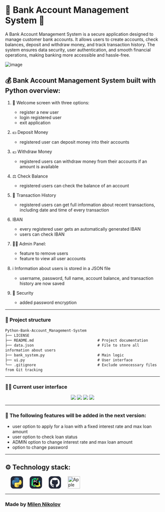 # 🌟 Bank Account Management System 🌟   
A Bank Account Management System is a secure application designed to manage customer bank accounts. It allows users to create accounts, check balances, deposit and withdraw money, and track transaction history. The system ensures data security, user authentication, and smooth financial operations, making banking more accessible and hassle-free.

![image](https://github.com/user-attachments/assets/d379f945-4371-416d-a5d6-17889cd51c61)



## 💰 Bank Account Management System built with Python overview:

1. 🏦 Welcome screen with three options:
   - register a new user
   - login registered user
   - exit application
 
2. 💵 Deposit Money
   - registered user can deposit money into their accounts
    
3. 💶 Withdraw Money
   - registered users can withdraw money from their accounts if an amount is available
    
4. ⚖️ Check Balance
   - registered users can check the balance of an account
    
5. 🤑 Transaction History
   - registered users can get full information about recent transactions, including date and time of every transaction

6. IBAN
   - every registered user gets an automatically generated IBAN
   - users can check IBAN

7. 👨‍💼 Admin Panel:
   - feature to remove users
   - feature to view all user accounts

8. ℹ️ Information about users is stored in a JSON file
   - username, password, full name, account balance, and transaction history are now saved

9. 🔐 Security
   - added password encryption
  
---

### 📁 Project structure

```
Python-Bank-Account_Management-System
├── LICENSE
├── README.md                             # Project documentation
├── data.json                             # File to store all information about users
├── bank_system.py                        # Main logic
├── ui.py                                 # User interface
└── .gitignore                            # Exclude unnecessary files from Git tracking
```

---

### 🙍‍♂️ Current user interface

<p align="center">
  <img src="https://github.com/user-attachments/assets/7b7bdb46-2fd0-486d-9642-17b762644c42" width="400" />
  <img src="https://github.com/user-attachments/assets/4096e492-ab65-4450-9212-3b4ac34e3c9b" width="400" /> 
  <img src="https://github.com/user-attachments/assets/98fbfb58-0d6b-4129-ad00-8ee71d1d02d4" width="400" />
  <img src="https://github.com/user-attachments/assets/3f3b039a-9f3a-4218-a02a-7cb0eb22a4b1" width="400" /> 
</p>

---

 ### 🎯 The following features will be added in the next version:
 - user option to apply for a loan with a fixed interest rate and max loan amount
 - user option to check loan status
 - ADMIN option to change interest rate and max loan amount
 - option to change password
 
 
---
## ⚙️ Technology stack:
<p align="left">
  &emsp;
    <a href="#"><img alt="Python" src="https://github.com/tandpfun/skill-icons/blob/main/icons/Python-Dark.svg" width="40" height ="40"></a>
  &emsp;
    <a href="#"><img src="https://github.com/tandpfun/skill-icons/blob/main/icons/PyCharm-Dark.svg" width="40" height="40" /></a>
  &emsp;
    <a href="https://github.com/Milenski1987"><img alt="GitHub" src="https://github.com/tandpfun/skill-icons/blob/main/icons/Github-Dark.svg" title="GitHub" **alt="GitHub" width="40" height="40" ></a>
  &emsp;
    <a href="#"><img src="https://github.com/tandpfun/skill-icons/blob/main/icons/Apple-Dark.svg" title="Apple" **alt="Apple" width="40" height="40" /></a>
</p>

--- 
### Made by [Milen Nikolov](https://www.milen-nikolov.com)
